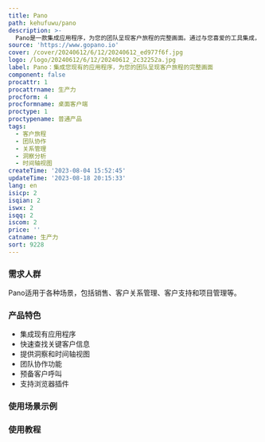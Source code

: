 ```yaml
---
title: Pano
path: kehufuwu/pano
description: >-
  Pano是一款集成应用程序，为您的团队呈现客户旅程的完整画面。通过与您喜爱的工具集成，Pano能够快速查找和展示与客户相关的信息，提供快速的洞察和全面的时间轴视图，帮助您更好地管理客户关系并做出有针对性的行动。Pano还提供了团队协作功能，可以轻松查看团队中与客户互动的成员，了解沟通时机和安排会议。无论您是在浏览器上、手机上还是在其他应用程序中，Pano都能为您提供完整的客户视图，方便您在每次互动中取得成功。Pano的定价适用于团队使用，您可以在官方网站上了解更多。
source: 'https://www.gopano.io'
cover: /cover/20240612/6/12/20240612_ed977f6f.jpg
logo: /logo/20240612/6/12/20240612_2c32252a.jpg
label: Pano：集成您现有的应用程序，为您的团队呈现客户旅程的完整画面
component: false
procattr: 1
procattrname: 生产力
procform: 4
procformname: 桌面客户端
proctype: 1
proctypename: 普通产品
tags:
  - 客户旅程
  - 团队协作
  - 关系管理
  - 洞察分析
  - 时间轴视图
createTime: '2023-08-04 15:52:45'
updateTime: '2023-08-18 20:15:33'
lang: en
isicp: 2
isqian: 2
iswx: 2
isqq: 2
iscom: 2
price: ''
catname: 生产力
sort: 9228
---
```




### 需求人群
Pano适用于各种场景，包括销售、客户关系管理、客户支持和项目管理等。

### 产品特色
- 集成现有应用程序
- 快速查找关键客户信息
- 提供洞察和时间轴视图
- 团队协作功能
- 预备客户呼叫
- 支持浏览器插件

### 使用场景示例


### 使用教程


  
